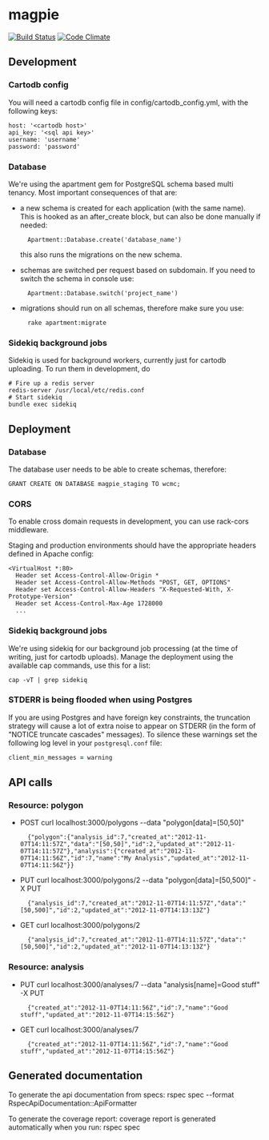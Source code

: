 # magpie 
[![Build Status](https://secure.travis-ci.org/unepwcmc/magpie.png)](https://travis-ci.org/unepwcmc/magpie)
[![Code Climate](https://codeclimate.com/badge.png)](https://codeclimate.com/github/unepwcmc/magpie)

## Development

### Cartodb config

You will need a cartodb config file in config/cartodb_config.yml, with the following keys:

    host: '<cartodb host>'
    api_key: '<sql api key>'
    username: 'username'
    password: 'password'

### Database

We're using the apartment gem for PostgreSQL schema based multi tenancy. Most important consequences of that are:

* a new schema is created for each application (with the same name). This is hooked as an after_create block, but can also be done manually if needed:

        Apartment::Database.create('database_name')

  this also runs the migrations on the new schema.

* schemas are switched per request based on subdomain. If you need to switch the schema in console use:

        Apartment::Database.switch('project_name')

* migrations should run on all schemas, therefore make sure you use:

        rake apartment:migrate

### Sidekiq background jobs
Sidekiq is used for background workers, currently just for cartodb uploading. To run them in development, do

    # Fire up a redis server
    redis-server /usr/local/etc/redis.conf
    # Start sidekiq
    bundle exec sidekiq

## Deployment

### Database

The database user needs to be able to create schemas, therefore:

    GRANT CREATE ON DATABASE magpie_staging TO wcmc;

### CORS

To enable cross domain requests in development, you can use rack-cors middleware.

Staging and production environments should have the appropriate headers defined in Apache config:

    <VirtualHost *:80>
      Header set Access-Control-Allow-Origin *
      Header set Access-Control-Allow-Methods "POST, GET, OPTIONS"
      Header set Access-Control-Allow-Headers "X-Requested-With, X-Prototype-Version"
      Header set Access-Control-Max-Age 1728000
      ...

### Sidekiq background jobs
We're using sidekiq for our background job processing (at the time of writing, just for cartodb uploads). Manage the deployment using the available cap commands, use this for a list:

    cap -vT | grep sidekiq

### STDERR is being flooded when using Postgres

If you are using Postgres and have foreign key constraints, the truncation strategy will cause a lot of extra noise to appear on STDERR (in the form of "NOTICE truncate cascades" messages). To silence these warnings set the following log level in your `postgresql.conf` file:

```ruby
client_min_messages = warning
```

## API calls

### Resource: polygon

* POST
        curl localhost:3000/polygons --data "polygon[data]=[50,50]"

        {"polygon":{"analysis_id":7,"created_at":"2012-11-07T14:11:57Z","data":"[50,50]","id":2,"updated_at":"2012-11-07T14:11:57Z"},"analysis":{"created_at":"2012-11-07T14:11:56Z","id":7,"name":"My Analysis","updated_at":"2012-11-07T14:11:56Z"}}

* PUT
        curl localhost:3000/polygons/2 --data "polygon[data]=[50,500]" -X PUT

        {"analysis_id":7,"created_at":"2012-11-07T14:11:57Z","data":"[50,500]","id":2,"updated_at":"2012-11-07T14:13:13Z"}

* GET
        curl localhost:3000/polygons/2

        {"analysis_id":7,"created_at":"2012-11-07T14:11:57Z","data":"[50,500]","id":2,"updated_at":"2012-11-07T14:13:13Z"}

### Resource: analysis

* PUT
        curl localhost:3000/analyses/7 --data "analysis[name]=Good stuff" -X PUT

        {"created_at":"2012-11-07T14:11:56Z","id":7,"name":"Good stuff","updated_at":"2012-11-07T14:15:56Z"}

* GET
        curl localhost:3000/analyses/7

        {"created_at":"2012-11-07T14:11:56Z","id":7,"name":"Good stuff","updated_at":"2012-11-07T14:15:56Z"}

## Generated documentation
To generate the api documentation from specs:
  rspec spec --format RspecApiDocumentation::ApiFormatter

To generate the coverage report: coverage report is generated automatically when you run:
  rspec spec
